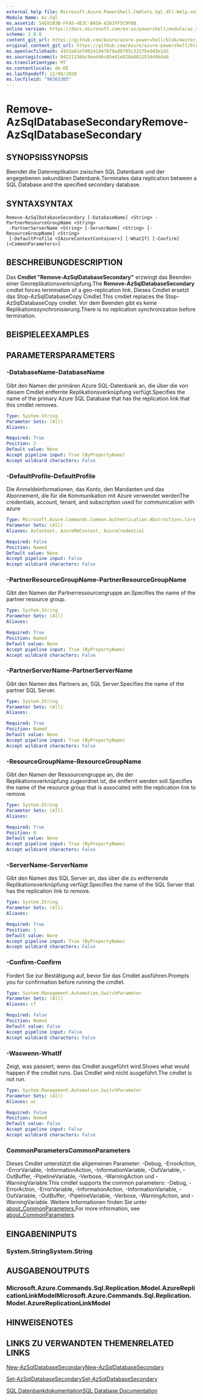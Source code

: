 ```yaml
---
external help file: Microsoft.Azure.PowerShell.Cmdlets.Sql.dll-Help.xml
Module Name: Az.Sql
ms.assetid: 54E01B3B-FFA5-4E3C-BA5A-A281FF5C9F8B
online version: https://docs.microsoft.com/en-us/powershell/module/az.sql/remove-azsqldatabasesecondary
schema: 2.0.0
content_git_url: https://github.com/Azure/azure-powershell/blob/master/src/Sql/Sql/help/Remove-AzSqlDatabaseSecondary.md
original_content_git_url: https://github.com/Azure/azure-powershell/blob/master/src/Sql/Sql/help/Remove-AzSqlDatabaseSecondary.md
ms.openlocfilehash: 4353a61efd0141947879ad6795c321f5ed43e1d3
ms.sourcegitcommit: 04221336bc9eed46c05ed1e828a6811534d4b4ab
ms.translationtype: MT
ms.contentlocale: de-DE
ms.lasthandoff: 12/08/2020
ms.locfileid: "98363305"
---
```

# <span data-ttu-id="af9c4-101">Remove-AzSqlDatabaseSecondary</span><span class="sxs-lookup"><span data-stu-id="af9c4-101">Remove-AzSqlDatabaseSecondary</span></span>

## <span data-ttu-id="af9c4-102">SYNOPSIS</span><span class="sxs-lookup"><span data-stu-id="af9c4-102">SYNOPSIS</span></span>
<span data-ttu-id="af9c4-103">Beendet die Datenreplikation zwischen SQL Datenbank und der angegebenen sekundären Datenbank.</span><span class="sxs-lookup"><span data-stu-id="af9c4-103">Terminates data replication between a SQL Database and the specified secondary database.</span></span>

## <span data-ttu-id="af9c4-104">SYNTAX</span><span class="sxs-lookup"><span data-stu-id="af9c4-104">SYNTAX</span></span>

```
Remove-AzSqlDatabaseSecondary [-DatabaseName] <String> -PartnerResourceGroupName <String>
 -PartnerServerName <String> [-ServerName] <String> [-ResourceGroupName] <String>
 [-DefaultProfile <IAzureContextContainer>] [-WhatIf] [-Confirm] [<CommonParameters>]
```

## <span data-ttu-id="af9c4-105">BESCHREIBUNG</span><span class="sxs-lookup"><span data-stu-id="af9c4-105">DESCRIPTION</span></span>
<span data-ttu-id="af9c4-106">Das **Cmdlet "Remove-AzSqlDatabaseSecondary"** erzwingt das Beenden einer Georeplikationsverknüpfung.</span><span class="sxs-lookup"><span data-stu-id="af9c4-106">The **Remove-AzSqlDatabaseSecondary** cmdlet forces termination of a geo-replication link.</span></span>
<span data-ttu-id="af9c4-107">Dieses Cmdlet ersetzt das Stop-AzSqlDatabaseCopy Cmdlet.</span><span class="sxs-lookup"><span data-stu-id="af9c4-107">This cmdlet replaces the Stop-AzSqlDatabaseCopy cmdlet.</span></span>
<span data-ttu-id="af9c4-108">Vor dem Beenden gibt es keine Replikationssynchronisierung.</span><span class="sxs-lookup"><span data-stu-id="af9c4-108">There is no replication synchronization before termination.</span></span>

## <span data-ttu-id="af9c4-109">BEISPIELE</span><span class="sxs-lookup"><span data-stu-id="af9c4-109">EXAMPLES</span></span>

## <span data-ttu-id="af9c4-110">PARAMETERS</span><span class="sxs-lookup"><span data-stu-id="af9c4-110">PARAMETERS</span></span>

### <span data-ttu-id="af9c4-111">-DatabaseName</span><span class="sxs-lookup"><span data-stu-id="af9c4-111">-DatabaseName</span></span>
<span data-ttu-id="af9c4-112">Gibt den Namen der primären Azure SQL-Datenbank an, die über die von diesem Cmdlet entfernte Replikationsverknüpfung verfügt.</span><span class="sxs-lookup"><span data-stu-id="af9c4-112">Specifies the name of the primary Azure SQL Database that has the replication link that this cmdlet removes.</span></span>

```yaml
Type: System.String
Parameter Sets: (All)
Aliases:

Required: True
Position: 2
Default value: None
Accept pipeline input: True (ByPropertyName)
Accept wildcard characters: False
```

### <span data-ttu-id="af9c4-113">-DefaultProfile</span><span class="sxs-lookup"><span data-stu-id="af9c4-113">-DefaultProfile</span></span>
<span data-ttu-id="af9c4-114">Die Anmeldeinformationen, das Konto, den Mandanten und das Abonnement, die für die Kommunikation mit Azure verwendet werden</span><span class="sxs-lookup"><span data-stu-id="af9c4-114">The credentials, account, tenant, and subscription used for communication with azure</span></span>

```yaml
Type: Microsoft.Azure.Commands.Common.Authentication.Abstractions.Core.IAzureContextContainer
Parameter Sets: (All)
Aliases: AzContext, AzureRmContext, AzureCredential

Required: False
Position: Named
Default value: None
Accept pipeline input: False
Accept wildcard characters: False
```

### <span data-ttu-id="af9c4-115">-PartnerResourceGroupName</span><span class="sxs-lookup"><span data-stu-id="af9c4-115">-PartnerResourceGroupName</span></span>
<span data-ttu-id="af9c4-116">Gibt den Namen der Partnerressourcengruppe an.</span><span class="sxs-lookup"><span data-stu-id="af9c4-116">Specifies the name of the partner  resource group.</span></span>

```yaml
Type: System.String
Parameter Sets: (All)
Aliases:

Required: True
Position: Named
Default value: None
Accept pipeline input: True (ByPropertyName)
Accept wildcard characters: False
```

### <span data-ttu-id="af9c4-117">-PartnerServerName</span><span class="sxs-lookup"><span data-stu-id="af9c4-117">-PartnerServerName</span></span>
<span data-ttu-id="af9c4-118">Gibt den Namen des Partners an, SQL Server.</span><span class="sxs-lookup"><span data-stu-id="af9c4-118">Specifies the name of the partner SQL Server.</span></span>

```yaml
Type: System.String
Parameter Sets: (All)
Aliases:

Required: True
Position: Named
Default value: None
Accept pipeline input: True (ByPropertyName)
Accept wildcard characters: False
```

### <span data-ttu-id="af9c4-119">-ResourceGroupName</span><span class="sxs-lookup"><span data-stu-id="af9c4-119">-ResourceGroupName</span></span>
<span data-ttu-id="af9c4-120">Gibt den Namen der Ressourcengruppe an, die der Replikationsverknüpfung zugeordnet ist, die entfernt werden soll.</span><span class="sxs-lookup"><span data-stu-id="af9c4-120">Specifies the name of the resource group that is associated with the replication link to remove.</span></span>

```yaml
Type: System.String
Parameter Sets: (All)
Aliases:

Required: True
Position: 0
Default value: None
Accept pipeline input: True (ByPropertyName)
Accept wildcard characters: False
```

### <span data-ttu-id="af9c4-121">-ServerName</span><span class="sxs-lookup"><span data-stu-id="af9c4-121">-ServerName</span></span>
<span data-ttu-id="af9c4-122">Gibt den Namen des SQL Server an, das über die zu entfernende Replikationsverknüpfung verfügt.</span><span class="sxs-lookup"><span data-stu-id="af9c4-122">Specifies the name of the SQL Server that has the replication link to remove.</span></span>

```yaml
Type: System.String
Parameter Sets: (All)
Aliases:

Required: True
Position: 1
Default value: None
Accept pipeline input: True (ByPropertyName)
Accept wildcard characters: False
```

### <span data-ttu-id="af9c4-123">-Confirm</span><span class="sxs-lookup"><span data-stu-id="af9c4-123">-Confirm</span></span>
<span data-ttu-id="af9c4-124">Fordert Sie zur Bestätigung auf, bevor Sie das Cmdlet ausführen.</span><span class="sxs-lookup"><span data-stu-id="af9c4-124">Prompts you for confirmation before running the cmdlet.</span></span>

```yaml
Type: System.Management.Automation.SwitchParameter
Parameter Sets: (All)
Aliases: cf

Required: False
Position: Named
Default value: False
Accept pipeline input: False
Accept wildcard characters: False
```

### <span data-ttu-id="af9c4-125">-Waswenn</span><span class="sxs-lookup"><span data-stu-id="af9c4-125">-WhatIf</span></span>
<span data-ttu-id="af9c4-126">Zeigt, was passiert, wenn das Cmdlet ausgeführt wird.</span><span class="sxs-lookup"><span data-stu-id="af9c4-126">Shows what would happen if the cmdlet runs.</span></span>
<span data-ttu-id="af9c4-127">Das Cmdlet wird nicht ausgeführt.</span><span class="sxs-lookup"><span data-stu-id="af9c4-127">The cmdlet is not run.</span></span>

```yaml
Type: System.Management.Automation.SwitchParameter
Parameter Sets: (All)
Aliases: wi

Required: False
Position: Named
Default value: False
Accept pipeline input: False
Accept wildcard characters: False
```

### <span data-ttu-id="af9c4-128">CommonParameters</span><span class="sxs-lookup"><span data-stu-id="af9c4-128">CommonParameters</span></span>
<span data-ttu-id="af9c4-129">Dieses Cmdlet unterstützt die allgemeinen Parameter: -Debug, -ErrorAction, -ErrorVariable, -InformationAction, -InformationVariable, -OutVariable, -OutBuffer, -PipelineVariable, -Verbose, -WarningAction und -WarningVariable.</span><span class="sxs-lookup"><span data-stu-id="af9c4-129">This cmdlet supports the common parameters: -Debug, -ErrorAction, -ErrorVariable, -InformationAction, -InformationVariable, -OutVariable, -OutBuffer, -PipelineVariable, -Verbose, -WarningAction, and -WarningVariable.</span></span> <span data-ttu-id="af9c4-130">Weitere Informationen finden Sie unter [about_CommonParameters.](http://go.microsoft.com/fwlink/?LinkID=113216)</span><span class="sxs-lookup"><span data-stu-id="af9c4-130">For more information, see [about_CommonParameters](http://go.microsoft.com/fwlink/?LinkID=113216).</span></span>

## <span data-ttu-id="af9c4-131">EINGABEN</span><span class="sxs-lookup"><span data-stu-id="af9c4-131">INPUTS</span></span>

### <span data-ttu-id="af9c4-132">System.String</span><span class="sxs-lookup"><span data-stu-id="af9c4-132">System.String</span></span>

## <span data-ttu-id="af9c4-133">AUSGABEN</span><span class="sxs-lookup"><span data-stu-id="af9c4-133">OUTPUTS</span></span>

### <span data-ttu-id="af9c4-134">Microsoft.Azure.Commands.Sql.Replication.Model.AzureReplicationLinkModel</span><span class="sxs-lookup"><span data-stu-id="af9c4-134">Microsoft.Azure.Commands.Sql.Replication.Model.AzureReplicationLinkModel</span></span>

## <span data-ttu-id="af9c4-135">HINWEISE</span><span class="sxs-lookup"><span data-stu-id="af9c4-135">NOTES</span></span>

## <span data-ttu-id="af9c4-136">LINKS ZU VERWANDTEN THEMEN</span><span class="sxs-lookup"><span data-stu-id="af9c4-136">RELATED LINKS</span></span>

[<span data-ttu-id="af9c4-137">New-AzSqlDatabaseSecondary</span><span class="sxs-lookup"><span data-stu-id="af9c4-137">New-AzSqlDatabaseSecondary</span></span>](./New-AzSqlDatabaseSecondary.md)

[<span data-ttu-id="af9c4-138">Set-AzSqlDatabaseSecondary</span><span class="sxs-lookup"><span data-stu-id="af9c4-138">Set-AzSqlDatabaseSecondary</span></span>](./Set-AzSqlDatabaseSecondary.md)

[<span data-ttu-id="af9c4-139">SQL Datenbankdokumentation</span><span class="sxs-lookup"><span data-stu-id="af9c4-139">SQL Database Documentation</span></span>](https://docs.microsoft.com/azure/sql-database/)
